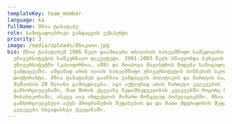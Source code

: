 ```yaml
---
templateKey: team_member
language: ka
fullName: მზია ტაბატაძე
role: საზოგადოებრივი ჯანდაცვის ექსპერტი
priority: 3
image: /media/uploads/მზიკოოო.jpg
bio: მზია ტაბატაძემ 1986 წელს დაამთავრა თბილისის სახელმწიფო სამედიცინო
  უნივერსიტეტის სამკურნალო ფაკულტეტი. 2001-2003 წელს სწავლობდა ბერკლის
  უნივერსიტეტში (კალიფორნია, აშშ) და მოიპოვა მაგისტრის წოდება საზოგადოებრივ
  ჯანდაცვაში. ამჟამად არის ილიას სახელმწიფო უნივერსიტეტის ბიზნესის სკოლის
  დოქტორანტი. მზია ტაბატაძეს გააჩნია ჯანდაცვის პოლიტიკის და მართვის საკითხებზე
  მუშაობის 20 წლიანი გამოცდილება. იგი აქტიურად არის ჩართული კვლევების
  განხორციელებაში, მათ შორის ქცევაზე ზედამხედველობის კვლევებში როგორც ზოგად
  მოსახლეობაში, ასევე აივ ინფექციის მიმართ მოწყვლად პოპულაციებში. მზია ტაბატაძეს
  განხორციელებული აქვს პროგრამების შეფასების და და მათი მდგრადობის შეფასების
  კვლევები სხვადასხვა ქვეყანაში.
---
```


